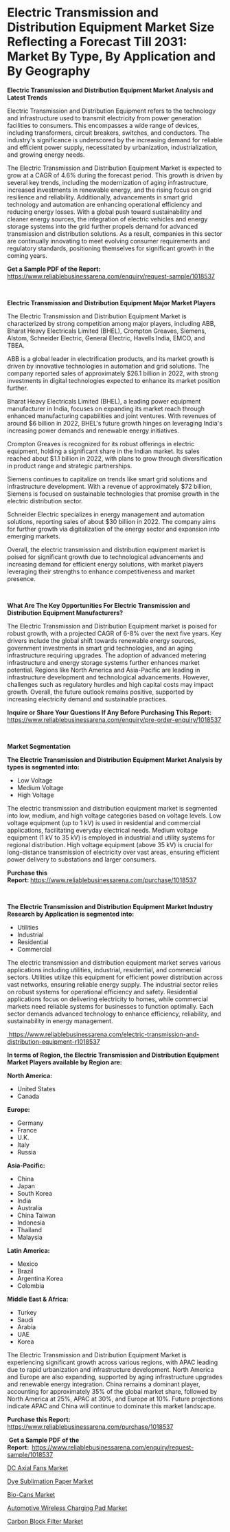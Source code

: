 <p><h1>Electric Transmission and Distribution Equipment Market Size Reflecting a Forecast Till 2031: Market By Type, By Application and By Geography</h1></p><p><strong>Electric Transmission and Distribution Equipment Market Analysis and Latest Trends</strong></p>
<p><p>Electric Transmission and Distribution Equipment refers to the technology and infrastructure used to transmit electricity from power generation facilities to consumers. This encompasses a wide range of devices, including transformers, circuit breakers, switches, and conductors. The industry's significance is underscored by the increasing demand for reliable and efficient power supply, necessitated by urbanization, industrialization, and growing energy needs.</p><p>The Electric Transmission and Distribution Equipment Market is expected to grow at a CAGR of 4.6% during the forecast period. This growth is driven by several key trends, including the modernization of aging infrastructure, increased investments in renewable energy, and the rising focus on grid resilience and reliability. Additionally, advancements in smart grid technology and automation are enhancing operational efficiency and reducing energy losses. With a global push toward sustainability and cleaner energy sources, the integration of electric vehicles and energy storage systems into the grid further propels demand for advanced transmission and distribution solutions. As a result, companies in this sector are continually innovating to meet evolving consumer requirements and regulatory standards, positioning themselves for significant growth in the coming years.</p></p>
<p><strong>Get a Sample PDF of the Report:&nbsp;</strong> <a href="https://www.reliablebusinessarena.com/enquiry/request-sample/1018537?utm_campaign=1259&utm_medium=2&utm_source=Github&utm_content=ia&utm_term=02102024&utm_id=electric-transmission-and-distribution-equipment">https://www.reliablebusinessarena.com/enquiry/request-sample/1018537</a></p>
<p>&nbsp;</p>
<p><strong>Electric Transmission and Distribution Equipment Major Market Players</strong></p>
<p><p>The Electric Transmission and Distribution Equipment Market is characterized by strong competition among major players, including ABB, Bharat Heavy Electricals Limited (BHEL), Crompton Greaves, Siemens, Alstom, Schneider Electric, General Electric, Havells India, EMCO, and TBEA. </p><p>ABB is a global leader in electrification products, and its market growth is driven by innovative technologies in automation and grid solutions. The company reported sales of approximately $26.1 billion in 2022, with strong investments in digital technologies expected to enhance its market position further.</p><p>Bharat Heavy Electricals Limited (BHEL), a leading power equipment manufacturer in India, focuses on expanding its market reach through enhanced manufacturing capabilities and joint ventures. With revenues of around $6 billion in 2022, BHEL's future growth hinges on leveraging India's increasing power demands and renewable energy initiatives.</p><p>Crompton Greaves is recognized for its robust offerings in electric equipment, holding a significant share in the Indian market. Its sales reached about $1.1 billion in 2022, with plans to grow through diversification in product range and strategic partnerships.</p><p>Siemens continues to capitalize on trends like smart grid solutions and infrastructure development. With a revenue of approximately $72 billion, Siemens is focused on sustainable technologies that promise growth in the electric distribution sector.</p><p>Schneider Electric specializes in energy management and automation solutions, reporting sales of about $30 billion in 2022. The company aims for further growth via digitalization of the energy sector and expansion into emerging markets.</p><p>Overall, the electric transmission and distribution equipment market is poised for significant growth due to technological advancements and increasing demand for efficient energy solutions, with market players leveraging their strengths to enhance competitiveness and market presence.</p></p>
<p>&nbsp;</p>
<p><strong>What Are The Key Opportunities For Electric Transmission and Distribution Equipment Manufacturers?</strong></p>
<p><p>The Electric Transmission and Distribution Equipment market is poised for robust growth, with a projected CAGR of 6-8% over the next five years. Key drivers include the global shift towards renewable energy sources, government investments in smart grid technologies, and an aging infrastructure requiring upgrades. The adoption of advanced metering infrastructure and energy storage systems further enhances market potential. Regions like North America and Asia-Pacific are leading in infrastructure development and technological advancements. However, challenges such as regulatory hurdles and high capital costs may impact growth. Overall, the future outlook remains positive, supported by increasing electricity demand and sustainable practices.</p></p>
<p><strong>Inquire or Share Your Questions If Any Before Purchasing This Report:</strong> <a href="https://www.reliablebusinessarena.com/enquiry/pre-order-enquiry/1018537?utm_campaign=1259&utm_medium=2&utm_source=Github&utm_content=ia&utm_term=02102024&utm_id=electric-transmission-and-distribution-equipment">https://www.reliablebusinessarena.com/enquiry/pre-order-enquiry/1018537</a></p>
<p>&nbsp;</p>
<p><strong>Market Segmentation</strong></p>
<p><strong>The Electric Transmission and Distribution Equipment Market Analysis by types is segmented into:</strong></p>
<p><ul><li>Low Voltage</li><li>Medium Voltage</li><li>High Voltage</li></ul></p>
<p><p>The electric transmission and distribution equipment market is segmented into low, medium, and high voltage categories based on voltage levels. Low voltage equipment (up to 1 kV) is used in residential and commercial applications, facilitating everyday electrical needs. Medium voltage equipment (1 kV to 35 kV) is employed in industrial and utility systems for regional distribution. High voltage equipment (above 35 kV) is crucial for long-distance transmission of electricity over vast areas, ensuring efficient power delivery to substations and larger consumers.</p></p>
<p><strong>Purchase this Report:&nbsp;</strong><a href="https://www.reliablebusinessarena.com/purchase/1018537?utm_campaign=1259&utm_medium=2&utm_source=Github&utm_content=ia&utm_term=02102024&utm_id=electric-transmission-and-distribution-equipment">https://www.reliablebusinessarena.com/purchase/1018537</a></p>
<p>&nbsp;</p>
<p><strong>The Electric Transmission and Distribution Equipment Market Industry Research by Application is segmented into:</strong></p>
<p><ul><li>Utilities</li><li>Industrial</li><li>Residential</li><li>Commercial</li></ul></p>
<p><p>The electric transmission and distribution equipment market serves various applications including utilities, industrial, residential, and commercial sectors. Utilities utilize this equipment for efficient power distribution across vast networks, ensuring reliable energy supply. The industrial sector relies on robust systems for operational efficiency and safety. Residential applications focus on delivering electricity to homes, while commercial markets need reliable systems for businesses to function optimally. Each sector demands advanced technology to enhance efficiency, reliability, and sustainability in energy management.</p></p>
<p><a href="https://www.reliablebusinessarena.com/electric-transmission-and-distribution-equipment-r1018537?utm_campaign=1259&utm_medium=2&utm_source=Github&utm_content=ia&utm_term=02102024&utm_id=electric-transmission-and-distribution-equipment">&nbsp;https://www.reliablebusinessarena.com/electric-transmission-and-distribution-equipment-r1018537</a></p>
<p><strong>In terms of Region, the Electric Transmission and Distribution Equipment Market Players available by Region are:</strong></p>
<p>
    <p> <strong> North America: </strong>
        <ul>
            <li>United States</li>
            <li>Canada</li>
        </ul>
        </p> 
    <p> <strong> Europe: </strong>
        <ul>
            <li>Germany</li>
            <li>France</li>
            <li>U.K.</li>
            <li>Italy</li>
            <li>Russia</li>
        </ul>
        </p> 
    <p> <strong> Asia-Pacific: </strong>
        <ul>
            <li>China</li>
            <li>Japan</li>
            <li>South Korea</li>
            <li>India</li>
            <li>Australia</li>
            <li>China Taiwan</li>
            <li>Indonesia</li>
            <li>Thailand</li>
            <li>Malaysia</li>
        </ul>
        </p> 
    <p> <strong> Latin America: </strong>
        <ul>
            <li>Mexico</li>
            <li>Brazil</li>
            <li>Argentina Korea</li>
            <li>Colombia</li>
        </ul>
        </p> 
    <p> <strong> Middle East & Africa: </strong>
        <ul>
            <li>Turkey</li>
            <li>Saudi</li>
            <li>Arabia</li>
            <li>UAE</li>
            <li>Korea</li>
        </ul>
    </p>
    </p>
<p><p>The Electric Transmission and Distribution Equipment Market is experiencing significant growth across various regions, with APAC leading due to rapid urbanization and infrastructure development. North America and Europe are also expanding, supported by aging infrastructure upgrades and renewable energy integration. China remains a dominant player, accounting for approximately 35% of the global market share, followed by North America at 25%, APAC at 30%, and Europe at 10%. Future projections indicate APAC and China will continue to dominate this market landscape.</p></p>
<p><strong>Purchase this Report: </strong><a href="https://www.reliablebusinessarena.com/purchase/1018537?utm_campaign=1259&utm_medium=2&utm_source=Github&utm_content=ia&utm_term=02102024&utm_id=electric-transmission-and-distribution-equipment">https://www.reliablebusinessarena.com/purchase/1018537</a></p>
<p>&nbsp;<strong>Get a Sample PDF of the Report:&nbsp;&nbsp;</strong><a href="https://www.reliablebusinessarena.com/enquiry/request-sample/1018537?utm_campaign=1259&utm_medium=2&utm_source=Github&utm_content=ia&utm_term=02102024&utm_id=electric-transmission-and-distribution-equipment">https://www.reliablebusinessarena.com/enquiry/request-sample/1018537</a></p>
<p><strong></strong></p>
<p><p><a href="https://www.linkedin.com/pulse/dc-axial-fans-market-research-report-exploring-size-revenue-btj3e?trackingId=p6iFadlOTC2Qe1ADr1wSEA%3D%3D&utm_campaign=1259&utm_medium=2&utm_source=Github&utm_content=ia&utm_term=02102024&utm_id=electric-transmission-and-distribution-equipment">DC Axial Fans Market</a></p><p><a href="https://www.linkedin.com/pulse/market-insights-global-dye-sublimation-paper-forecast-innovation-dzkge?trackingId=yegGuv8nTjmj%2B3YKIplNRg%3D%3D&utm_campaign=1259&utm_medium=2&utm_source=Github&utm_content=ia&utm_term=02102024&utm_id=electric-transmission-and-distribution-equipment">Dye Sublimation Paper Market</a></p><p><a href="https://issuu.com/reportprime-2/docs/bio-cans-market-size-2030.pptx_72eee786a1e67a?utm_campaign=1259&utm_medium=2&utm_source=Github&utm_content=ia&utm_term=02102024&utm_id=electric-transmission-and-distribution-equipment">Bio-Cans Market</a></p><p><a href="https://issuu.com/reportprime-2/docs/automotive-wireless-charging-pad-ma_10eba88bd3bcc4?utm_campaign=1259&utm_medium=2&utm_source=Github&utm_content=ia&utm_term=02102024&utm_id=electric-transmission-and-distribution-equipment">Automotive Wireless Charging Pad Market</a></p><p><a href="https://www.linkedin.com/pulse/global-carbon-block-filter-market-landscape-future-zstge?trackingId=QDEnGCE5TnyPYdnqUn5x4g%3D%3D&utm_campaign=1259&utm_medium=2&utm_source=Github&utm_content=ia&utm_term=02102024&utm_id=electric-transmission-and-distribution-equipment">Carbon Block Filter Market</a></p></p>